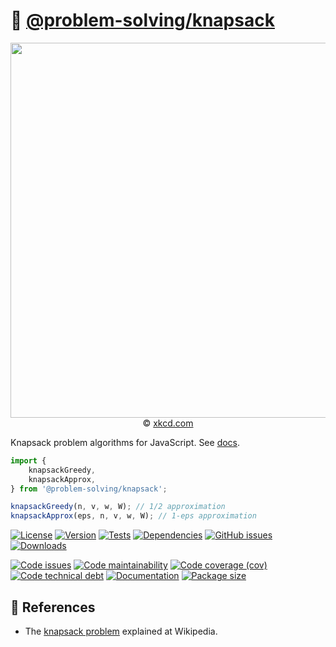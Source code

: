 :school_satchel: [@problem-solving/knapsack](https://computational-problem-solving.github.io/knapsack)
==

<p align="center">
<a href="https://xkcd.com/287">
<img src="https://imgs.xkcd.com/comics/np_complete.png" width="600">
</a><br/>
© <a href="https://xkcd.com">xkcd.com</a>
</p>

Knapsack problem algorithms for JavaScript.
See [docs](https://computational-problem-solving.github.io/knapsack/index.html).

```js
import {
	knapsackGreedy,
	knapsackApprox,
} from '@problem-solving/knapsack';

knapsackGreedy(n, v, w, W); // 1/2 approximation
knapsackApprox(eps, n, v, w, W); // 1-eps approximation
```

[![License](https://img.shields.io/github/license/computational-problem-solving/knapsack.svg)](https://raw.githubusercontent.com/computational-problem-solving/knapsack/main/LICENSE)
[![Version](https://img.shields.io/npm/v/@problem-solving/knapsack.svg)](https://www.npmjs.org/package/@problem-solving/knapsack)
[![Tests](https://img.shields.io/github/actions/workflow/status/computational-problem-solving/knapsack/ci.yml?branch=main&event=push&label=tests)](https://github.com/computational-problem-solving/knapsack/actions/workflows/ci.yml?query=branch:main)
[![Dependencies](https://img.shields.io/librariesio/github/computational-problem-solving/knapsack.svg)](https://github.com/computational-problem-solving/knapsack/network/dependencies)
[![GitHub issues](https://img.shields.io/github/issues/computational-problem-solving/knapsack.svg)](https://github.com/computational-problem-solving/knapsack/issues)
[![Downloads](https://img.shields.io/npm/dm/@problem-solving/knapsack.svg)](https://www.npmjs.org/package/@problem-solving/knapsack)

[![Code issues](https://img.shields.io/codeclimate/issues/computational-problem-solving/knapsack.svg)](https://codeclimate.com/github/computational-problem-solving/knapsack/issues)
[![Code maintainability](https://img.shields.io/codeclimate/maintainability/computational-problem-solving/knapsack.svg)](https://codeclimate.com/github/computational-problem-solving/knapsack/trends/churn)
[![Code coverage (cov)](https://img.shields.io/codecov/c/gh/computational-problem-solving/knapsack/main.svg)](https://codecov.io/gh/computational-problem-solving/knapsack)
[![Code technical debt](https://img.shields.io/codeclimate/tech-debt/computational-problem-solving/knapsack.svg)](https://codeclimate.com/github/computational-problem-solving/knapsack/trends/technical_debt)
[![Documentation](https://computational-problem-solving.github.io/knapsack/badge.svg)](https://computational-problem-solving.github.io/knapsack/source.html)
[![Package size](https://img.shields.io/bundlephobia/minzip/@problem-solving/knapsack)](https://bundlephobia.com/result?p=@problem-solving/knapsack)

## :book: References

  - The [knapsack problem](https://en.wikipedia.org/wiki/Knapsack_problem)
    explained at Wikipedia.

